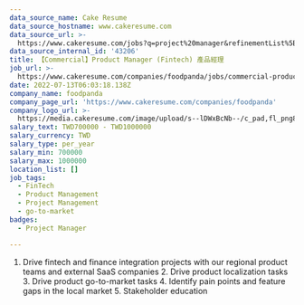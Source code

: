 ```yaml
---
data_source_name: Cake Resume
data_source_hostname: www.cakeresume.com
data_source_url: >-
  https://www.cakeresume.com/jobs?q=project%20manager&refinementList%5Blang_name%5D%5B0%5D=English&refinementList%5Bsalary_type%5D=per_year&range%5Bsalary_range%5D%5Bmin%5D=1000000&page=2
data_source_internal_id: '43206'
title: 【Commercial】Product Manager (Fintech) 產品經理
job_url: >-
  https://www.cakeresume.com/companies/foodpanda/jobs/commercial-product-manager-fintech-product-manager
date: 2022-07-13T06:03:18.138Z
company_name: foodpanda
company_page_url: 'https://www.cakeresume.com/companies/foodpanda'
company_logo_url: >-
  https://media.cakeresume.com/image/upload/s--lDWxBcNb--/c_pad,fl_png8,h_200,w_200/v1571369066/au7vxybehtibmj1uedt2.png
salary_text: TWD700000 - TWD1000000
salary_currency: TWD
salary_type: per_year
salary_min: 700000
salary_max: 1000000
location_list: []
job_tags:
  - FinTech
  - Product Management
  - Project Management
  - go-to-market
badges:
  - Project Manager

---
```


1. Drive fintech and finance integration projects with our regional product teams and external SaaS companies 2. Drive product localization tasks 3. Drive product go-to-market tasks 4. Identify pain points and feature gaps in the local market 5. Stakeholder education